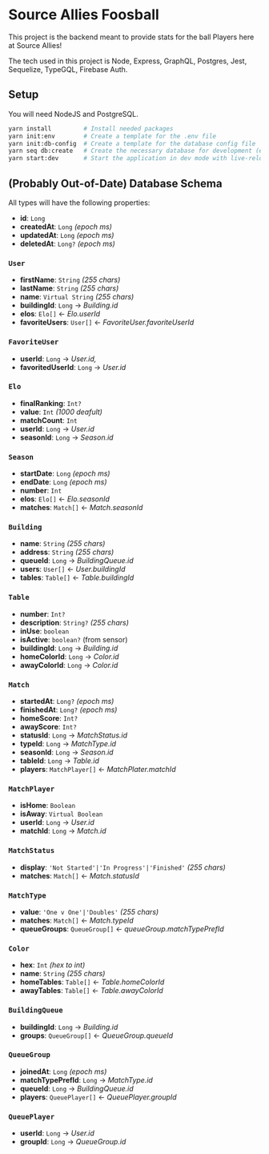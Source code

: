 # Source Allies Foosball

This project is the backend meant to provide stats for the ball Players here at Source Allies!

The tech used in this project is Node, Express, GraphQL, Postgres, Jest, Sequelize, TypeGQL, Firebase Auth.

## Setup
You will need NodeJS and PostgreSQL.

```bash
yarn install         # Install needed packages
yarn init:env        # Create a template for the .env file
yarn init:db-config  # Create a template for the database config file
yarn seq db:create   # Create the necessary database for development (ensure postgres is running first)
yarn start:dev       # Start the application in dev mode with live-reload
```

## (Probably Out-of-Date) Database Schema

All types will have the following properties:

- **id**: `Long`
- **createdAt**: `Long` *(epoch ms)*
- **updatedAt**: `Long` *(epoch ms)*
- **deletedAt**: `Long?` *(epoch ms)*

### `User`
- **firstName**: `String` *(255 chars)*
- **lastName**: `String` *(255 chars)*
- **name**: `Virtual String` *(255 chars)*
- **buildingId**: `Long` → *Building.id*
- **elos**: `Elo[]` ← *Elo.userId*
- **favoriteUsers**: `User[]` ← *FavoriteUser.favoriteUserId*

### `FavoriteUser`
- **userId**: `Long` → *User.id,*
- **favoritedUserId**: `Long` → *User.id*

### `Elo`
- **finalRanking**: `Int?`
- **value**: `Int` *(1000 deafult)*
- **matchCount**: `Int`
- **userId**: `Long` → *User.id*
- **seasonId**: `Long` → *Season.id*

### `Season`
- **startDate**: `Long` *(epoch ms)*
- **endDate**: `Long` *(epoch ms)*
- **number**: `Int`
- **elos**: `Elo[]` ← *Elo.seasonId*
- **matches**: `Match[]` ← *Match.seasonId*

### `Building`
- **name**: `String` *(255 chars)*
- **address**: `String` *(255 chars)*
- **queueId**: `Long` → *BuildingQueue.id*
- **users**: `User[]` ← *User.buildingId*
- **tables**: `Table[]` ← *Table.buildingId*

### `Table`
- **number**: `Int?`
- **description**: `String?` *(255 chars)*
- **inUse**: `boolean`
- **isActive**: `boolean?` (from sensor)
- **buildingId**: `Long` → *Building.id*
- **homeColorId**: `Long` → *Color.id*
- **awayColorId**: `Long` → *Color.id*

### `Match`
- **startedAt**: `Long?` *(epoch ms)*
- **finishedAt**: `Long?` *(epoch ms)*
- **homeScore**: `Int?`
- **awayScore**: `Int?`
- **statusId**: `Long` → *MatchStatus.id*
- **typeId**: `Long` → *MatchType.id*
- **seasonId**: `Long` → *Season.id*
- **tableId**: `Long` → *Table.id*
- **players**: `MatchPlayer[]` ← *MatchPlater.matchId*

### `MatchPlayer`
- **isHome**: `Boolean`
- **isAway**: `Virtual Boolean`
- **userId**: `Long` → *User.id*
- **matchId**: `Long` → *Match.id*

### `MatchStatus`
- **display**: `'Not Started'|'In Progress'|'Finished'` *(255 chars)*
- **matches**: `Match[]` ← *Match.statusId*

### `MatchType`
- **value**: `'One v One'|'Doubles'` *(255 chars)*
- **matches**: `Match[]` ← *Match.typeId*
- **queueGroups**: `QueueGroup[]` ← *queueGroup.matchTypePrefId*

### `Color`
- **hex**: `Int` *(hex to int)*
- **name**: `String` *(255 chars)*
- **homeTables**: `Table[]` ← *Table.homeColorId*
- **awayTables**: `Table[]` ← *Table.awayColorId*

### `BuildingQueue`
- **buildingId**: `Long` → *Building.id*
- **groups**: `QueueGroup[]` ← *QueueGroup.queueId*

### `QueueGroup`
- **joinedAt**: `Long` *(epoch ms)*
- **matchTypePrefId**: `Long` → *MatchType.id*
- **queueId**: `Long` → *BuildingQueue.id*
- **players**: `QueuePlayer[]` ← *QueuePlayer.groupId*

### `QueuePlayer`
- **userId**: `Long` → *User.id*
- **groupId**: `Long` → *QueueGroup.id*
